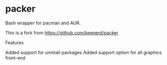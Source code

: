 packer
======

Bash wrapper for pacman and AUR.

This is a fork from https://github.com/keenerd/packer

Features

Added support for unintall packages
Added support option for all graphics front-end
